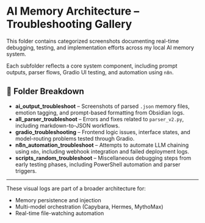 # AI Memory Architecture – Troubleshooting Gallery

This folder contains categorized screenshots documenting real-time debugging, testing, and implementation efforts across my local AI memory system.

Each subfolder reflects a core system component, including prompt outputs, parser flows, Gradio UI testing, and automation using `n8n`.

## 📁 Folder Breakdown

- **ai_output_troubleshoot** – Screenshots of parsed `.json` memory files, emotion tagging, and prompt-based formatting from Obsidian logs.
- **all_parser_troubleshoot** – Errors and fixes related to `parser_v2.py`, including markdown-to-JSON workflows.
- **gradio_troubleshooting** – Frontend logic issues, interface states, and model-routing problems tested through Gradio.
- **n8n_automation_troubleshoot** – Attempts to automate LLM chaining using `n8n`, including webhook integration and failed deployment logs.
- **scripts_random_troubleshoot** – Miscellaneous debugging steps from early testing phases, including PowerShell automation and parser triggers.

---

These visual logs are part of a broader architecture for:
- Memory persistence and injection
- Multi-model orchestration (Capybara, Hermes, MythoMax)
- Real-time file-watching automation

